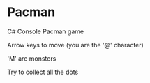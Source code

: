# Pacman

C# Console Pacman game

Arrow keys to move (you are the '@' character)

'M' are monsters

Try to collect all the dots
